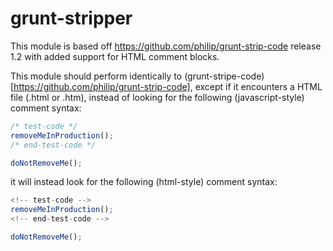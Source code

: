 # grunt-stripper

This module is based off https://github.com/philip/grunt-strip-code release 1.2 with added support for HTML comment blocks.

This module should perform identically to (grunt-stripe-code)[https://github.com/philip/grunt-strip-code], except if it encounters a HTML file (.html or .htm), instead of looking for the following (javascript-style) comment syntax:

```js
/* test-code */
removeMeInProduction();
/* end-test-code */

doNotRemoveMe();
```

it will instead look for the following (html-style) comment syntax:

```js
<!-- test-code -->
removeMeInProduction();
<!-- end-test-code -->

doNotRemoveMe();
```
